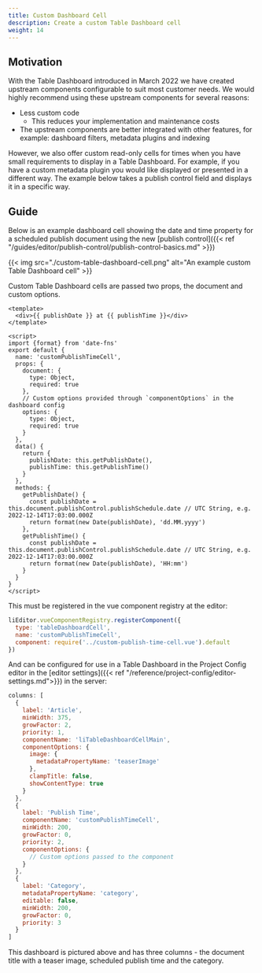 ```yaml
---
title: Custom Dashboard Cell
description: Create a custom Table Dashboard cell
weight: 14
---
```


## Motivation

With the Table Dashboard introduced in March 2022 we have created upstream components configurable to suit most customer needs. We would highly recommend using these upstream components for several reasons:

- Less custom code
  - This reduces your implementation and maintenance costs
- The upstream components are better integrated with other features, for example: dashboard filters, metadata plugins and indexing

However, we also offer custom read-only cells for times when you have small requirements to display in a Table Dashboard. For example, if you have a custom metadata plugin you would like displayed or presented in a different way. The example below takes a publish control field and displays it in a specific way.

## Guide

Below is an example dashboard cell showing the date and time property for a scheduled publish document using the new [publish control]({{< ref "/guides/editor/publish-control/publish-control-basics.md" >}})

{{< img src="./custom-table-dashboard-cell.png" alt="An example custom Table Dashboard cell" >}}

Custom Table Dashboard cells are passed two props, the document and custom options.

```vue
<template>
  <div>{{ publishDate }} at {{ publishTime }}</div>
</template>

<script>
import {format} from 'date-fns'
export default {
  name: 'customPublishTimeCell',
  props: {
    document: {
      type: Object,
      required: true
    },
    // Custom options provided through `componentOptions` in the dashboard config
    options: {
      type: Object,
      required: true
    }
  },
  data() {
    return {
      publishDate: this.getPublishDate(),
      publishTime: this.getPublishTime()
    }
  },
  methods: {
    getPublishDate() {
      const publishDate = this.document.publishControl.publishSchedule.date // UTC String, e.g. 2022-12-14T17:03:00.000Z
      return format(new Date(publishDate), 'dd.MM.yyyy')
    },
    getPublishTime() {
      const publishDate = this.document.publishControl.publishSchedule.date // UTC String, e.g. 2022-12-14T17:03:00.000Z
      return format(new Date(publishDate), 'HH:mm')
    }
  }
}
</script>
```

This must be registered in the vue component registry at the editor:

```js
liEditor.vueComponentRegistry.registerComponent({
  type: 'tableDashboardCell',
  name: 'customPublishTimeCell',
  component: require('../custom-publish-time-cell.vue').default
})
```

And can be configured for use in a Table Dashboard in the Project Config editor in the [editor settings]({{< ref "/reference/project-config/editor-settings.md">}}) in the server:

```js
columns: [
  {
    label: 'Article',
    minWidth: 375,
    growFactor: 2,
    priority: 1,
    componentName: 'liTableDashboardCellMain',
    componentOptions: {
      image: {
        metadataPropertyName: 'teaserImage'
      },
      clampTitle: false,
      showContentType: true
    }
  },
  {
    label: 'Publish Time',
    componentName: 'customPublishTimeCell',
    minWidth: 200,
    growFactor: 0,
    priority: 2,
    componentOptions: {
      // Custom options passed to the component
    }
  },
  {
    label: 'Category',
    metadataPropertyName: 'category',
    editable: false,
    minWidth: 200,
    growFactor: 0,
    priority: 3
  }
]
```

This dashboard is pictured above and has three columns - the document title with a teaser image, scheduled publish time and the category.

